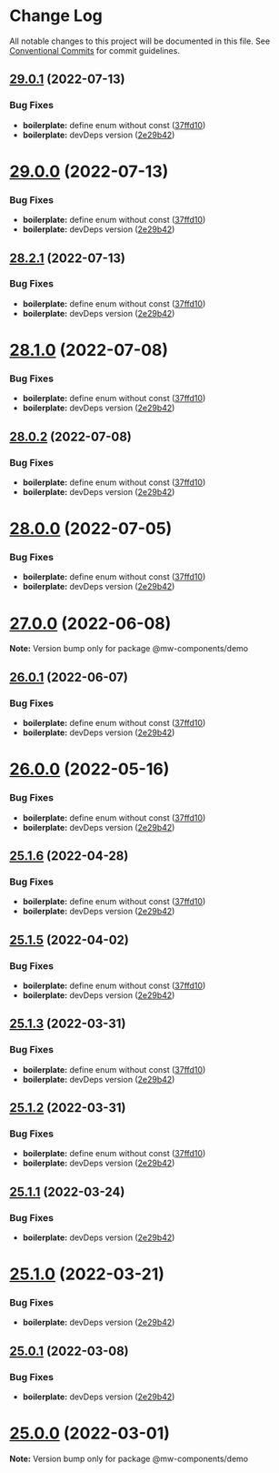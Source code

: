 # Change Log

All notable changes to this project will be documented in this file.
See [Conventional Commits](https://conventionalcommits.org) for commit guidelines.

## [29.0.1](https://github.com/waitingsong/npm-mono-base/compare/v29.0.0...v29.0.1) (2022-07-13)


### Bug Fixes

* **boilerplate:** define enum without const ([37ffd10](https://github.com/waitingsong/npm-mono-base/commit/37ffd10749d0aaa7c3d0ddf8e3c41c7a9bfedc3b))
* **boilerplate:** devDeps version ([2e29b42](https://github.com/waitingsong/npm-mono-base/commit/2e29b42d3eb679cdbced3a0a3d65a9172bd2da34))





# [29.0.0](https://github.com/waitingsong/npm-mono-base/compare/v28.2.1...v29.0.0) (2022-07-13)


### Bug Fixes

* **boilerplate:** define enum without const ([37ffd10](https://github.com/waitingsong/npm-mono-base/commit/37ffd10749d0aaa7c3d0ddf8e3c41c7a9bfedc3b))
* **boilerplate:** devDeps version ([2e29b42](https://github.com/waitingsong/npm-mono-base/commit/2e29b42d3eb679cdbced3a0a3d65a9172bd2da34))





## [28.2.1](https://github.com/waitingsong/npm-mono-base/compare/v28.2.0...v28.2.1) (2022-07-13)


### Bug Fixes

* **boilerplate:** define enum without const ([37ffd10](https://github.com/waitingsong/npm-mono-base/commit/37ffd10749d0aaa7c3d0ddf8e3c41c7a9bfedc3b))
* **boilerplate:** devDeps version ([2e29b42](https://github.com/waitingsong/npm-mono-base/commit/2e29b42d3eb679cdbced3a0a3d65a9172bd2da34))





# [28.1.0](https://github.com/waitingsong/npm-mono-base/compare/v28.0.2...v28.1.0) (2022-07-08)


### Bug Fixes

* **boilerplate:** define enum without const ([37ffd10](https://github.com/waitingsong/npm-mono-base/commit/37ffd10749d0aaa7c3d0ddf8e3c41c7a9bfedc3b))
* **boilerplate:** devDeps version ([2e29b42](https://github.com/waitingsong/npm-mono-base/commit/2e29b42d3eb679cdbced3a0a3d65a9172bd2da34))





## [28.0.2](https://github.com/waitingsong/npm-mono-base/compare/v28.0.1...v28.0.2) (2022-07-08)


### Bug Fixes

* **boilerplate:** define enum without const ([37ffd10](https://github.com/waitingsong/npm-mono-base/commit/37ffd10749d0aaa7c3d0ddf8e3c41c7a9bfedc3b))
* **boilerplate:** devDeps version ([2e29b42](https://github.com/waitingsong/npm-mono-base/commit/2e29b42d3eb679cdbced3a0a3d65a9172bd2da34))





# [28.0.0](https://github.com/waitingsong/npm-mono-base/compare/v27.0.0...v28.0.0) (2022-07-05)


### Bug Fixes

* **boilerplate:** define enum without const ([37ffd10](https://github.com/waitingsong/npm-mono-base/commit/37ffd10749d0aaa7c3d0ddf8e3c41c7a9bfedc3b))
* **boilerplate:** devDeps version ([2e29b42](https://github.com/waitingsong/npm-mono-base/commit/2e29b42d3eb679cdbced3a0a3d65a9172bd2da34))





# [27.0.0](https://github.com/waitingsong/npm-mono-base/compare/v26.0.1...v27.0.0) (2022-06-08)

**Note:** Version bump only for package @mw-components/demo





## [26.0.1](https://github.com/waitingsong/npm-mono-base/compare/v26.0.0...v26.0.1) (2022-06-07)


### Bug Fixes

* **boilerplate:** define enum without const ([37ffd10](https://github.com/waitingsong/npm-mono-base/commit/37ffd10749d0aaa7c3d0ddf8e3c41c7a9bfedc3b))
* **boilerplate:** devDeps version ([2e29b42](https://github.com/waitingsong/npm-mono-base/commit/2e29b42d3eb679cdbced3a0a3d65a9172bd2da34))





# [26.0.0](https://github.com/waitingsong/npm-mono-base/compare/v25.1.6...v26.0.0) (2022-05-16)


### Bug Fixes

* **boilerplate:** define enum without const ([37ffd10](https://github.com/waitingsong/npm-mono-base/commit/37ffd10749d0aaa7c3d0ddf8e3c41c7a9bfedc3b))
* **boilerplate:** devDeps version ([2e29b42](https://github.com/waitingsong/npm-mono-base/commit/2e29b42d3eb679cdbced3a0a3d65a9172bd2da34))





## [25.1.6](https://github.com/waitingsong/npm-mono-base/compare/v25.1.5...v25.1.6) (2022-04-28)


### Bug Fixes

* **boilerplate:** define enum without const ([37ffd10](https://github.com/waitingsong/npm-mono-base/commit/37ffd10749d0aaa7c3d0ddf8e3c41c7a9bfedc3b))
* **boilerplate:** devDeps version ([2e29b42](https://github.com/waitingsong/npm-mono-base/commit/2e29b42d3eb679cdbced3a0a3d65a9172bd2da34))





## [25.1.5](https://github.com/waitingsong/npm-mono-base/compare/v25.1.4...v25.1.5) (2022-04-02)


### Bug Fixes

* **boilerplate:** define enum without const ([37ffd10](https://github.com/waitingsong/npm-mono-base/commit/37ffd10749d0aaa7c3d0ddf8e3c41c7a9bfedc3b))
* **boilerplate:** devDeps version ([2e29b42](https://github.com/waitingsong/npm-mono-base/commit/2e29b42d3eb679cdbced3a0a3d65a9172bd2da34))





## [25.1.3](https://github.com/waitingsong/npm-mono-base/compare/v25.1.2...v25.1.3) (2022-03-31)


### Bug Fixes

* **boilerplate:** define enum without const ([37ffd10](https://github.com/waitingsong/npm-mono-base/commit/37ffd10749d0aaa7c3d0ddf8e3c41c7a9bfedc3b))
* **boilerplate:** devDeps version ([2e29b42](https://github.com/waitingsong/npm-mono-base/commit/2e29b42d3eb679cdbced3a0a3d65a9172bd2da34))





## [25.1.2](https://github.com/waitingsong/npm-mono-base/compare/v25.1.1...v25.1.2) (2022-03-31)


### Bug Fixes

* **boilerplate:** define enum without const ([37ffd10](https://github.com/waitingsong/npm-mono-base/commit/37ffd10749d0aaa7c3d0ddf8e3c41c7a9bfedc3b))
* **boilerplate:** devDeps version ([2e29b42](https://github.com/waitingsong/npm-mono-base/commit/2e29b42d3eb679cdbced3a0a3d65a9172bd2da34))





## [25.1.1](https://github.com/waitingsong/npm-mono-base/compare/v25.1.0...v25.1.1) (2022-03-24)


### Bug Fixes

* **boilerplate:** devDeps version ([2e29b42](https://github.com/waitingsong/npm-mono-base/commit/2e29b42d3eb679cdbced3a0a3d65a9172bd2da34))





# [25.1.0](https://github.com/waitingsong/npm-mono-base/compare/v25.0.4...v25.1.0) (2022-03-21)


### Bug Fixes

* **boilerplate:** devDeps version ([2e29b42](https://github.com/waitingsong/npm-mono-base/commit/2e29b42d3eb679cdbced3a0a3d65a9172bd2da34))





## [25.0.1](https://github.com/waitingsong/npm-mono-base/compare/v25.0.0...v25.0.1) (2022-03-08)


### Bug Fixes

* **boilerplate:** devDeps version ([2e29b42](https://github.com/waitingsong/npm-mono-base/commit/2e29b42d3eb679cdbced3a0a3d65a9172bd2da34))





# [25.0.0](https://github.com/waitingsong/npm-mono-base/compare/v24.0.3...v25.0.0) (2022-03-01)

**Note:** Version bump only for package @mw-components/demo
